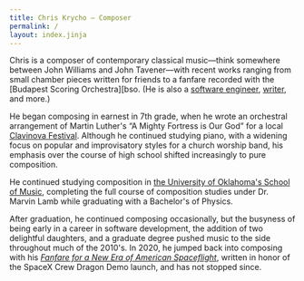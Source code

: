 ```yaml
---
title: Chris Krycho – Composer
permalink: /
layout: index.jinja
---
```


Chris is a composer of contemporary classical music—think somewhere between John Williams and John Tavener—with recent works ranging from small chamber pieces written for friends to a fanfare recorded with the [Budapest Scoring Orchestra][bso. (He is also a [software engineer][cv], [writer][v5], and more.)

[bso]: https://www.budapestscoring.com
[cv]: https://v5.chriskrycho.com/cv/
[v5]: https://v5.chriskrycho.com/

He began composing in earnest in 7th grade, when he wrote an orchestral arrangement of Martin Luther's “A Mighty Fortress is Our God” for a local [Clavinova Festival][clavinova]. Although he continued studying piano, with a widening focus on popular and improvisatory styles for a church worship band, his emphasis over the course of high school shifted increasingly to pure composition.

[clavinova]: https://www.yamaha.com/us/clavinovafestival/

He continued studying composition in [the University of Oklahoma's School of Music][ou-music], completing the full course of composition studies under Dr. Marvin Lamb while graduating with a Bachelor's of Physics.

[ou-music]: https://www.ou.edu/finearts/music

After graduation, he continued composing occasionally, but the busyness of being early in a career in software development, the addition of two delightful daughters, and a graduate degree pushed music to the side throughout much of the 2010's. In 2020, he jumped back into composing with his [<cite>Fanfare for a New Era of American Spaceflight</cite>][fanfare], written in honor of the SpaceX Crew Dragon Demo launch, and has not stopped since.

[fanfare]: https://songwhip.com/chriskrycho/fanfare-for-a-new-era-of-american-spaceflight2023
